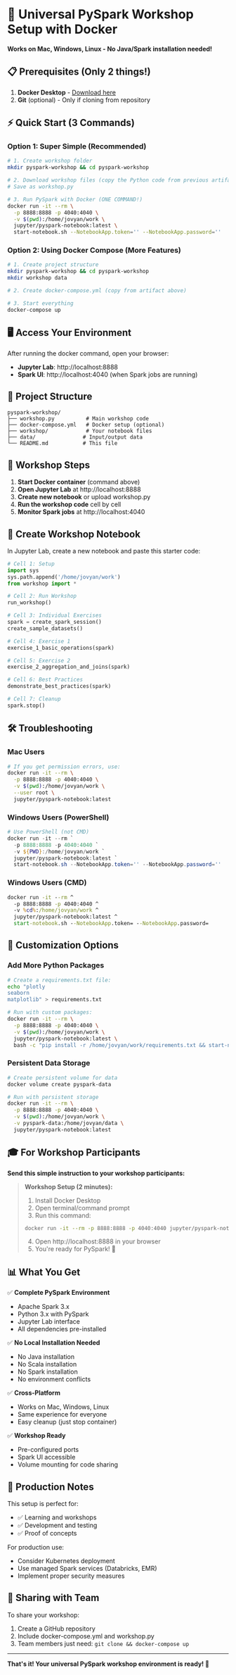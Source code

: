 # 🚀 Universal PySpark Workshop Setup with Docker

**Works on Mac, Windows, Linux - No Java/Spark installation needed!**

## 📋 Prerequisites (Only 2 things!)

1. **Docker Desktop** - [Download here](https://www.docker.com/products/docker-desktop/)
2. **Git** (optional) - Only if cloning from repository

## ⚡ Quick Start (3 Commands)

### Option 1: Super Simple (Recommended)
```bash
# 1. Create workshop folder
mkdir pyspark-workshop && cd pyspark-workshop

# 2. Download workshop files (copy the Python code from previous artifact)
# Save as workshop.py

# 3. Run PySpark with Docker (ONE COMMAND!)
docker run -it --rm \
  -p 8888:8888 -p 4040:4040 \
  -v $(pwd):/home/jovyan/work \
  jupyter/pyspark-notebook:latest \
  start-notebook.sh --NotebookApp.token='' --NotebookApp.password=''
```

### Option 2: Using Docker Compose (More Features)
```bash
# 1. Create project structure
mkdir pyspark-workshop && cd pyspark-workshop
mkdir workshop data

# 2. Create docker-compose.yml (copy from artifact above)

# 3. Start everything
docker-compose up
```

## 🖥️ Access Your Environment

After running the docker command, open your browser:

- **Jupyter Lab**: http://localhost:8888
- **Spark UI**: http://localhost:4040 (when Spark jobs are running)

## 📁 Project Structure
```
pyspark-workshop/
├── workshop.py          # Main workshop code
├── docker-compose.yml   # Docker setup (optional)
├── workshop/            # Your notebook files
├── data/               # Input/output data
└── README.md           # This file
```

## 🎯 Workshop Steps

1. **Start Docker container** (command above)
2. **Open Jupyter Lab** at http://localhost:8888
3. **Create new notebook** or upload workshop.py
4. **Run the workshop code** cell by cell
5. **Monitor Spark jobs** at http://localhost:4040

## 📝 Create Workshop Notebook

In Jupyter Lab, create a new notebook and paste this starter code:

```python
# Cell 1: Setup
import sys
sys.path.append('/home/jovyan/work')
from workshop import *

# Cell 2: Run Workshop
run_workshop()

# Cell 3: Individual Exercises
spark = create_spark_session()
create_sample_datasets()

# Cell 4: Exercise 1
exercise_1_basic_operations(spark)

# Cell 5: Exercise 2  
exercise_2_aggregation_and_joins(spark)

# Cell 6: Best Practices
demonstrate_best_practices(spark)

# Cell 7: Cleanup
spark.stop()
```

## 🛠️ Troubleshooting

### Mac Users
```bash
# If you get permission errors, use:
docker run -it --rm \
  -p 8888:8888 -p 4040:4040 \
  -v $(pwd):/home/jovyan/work \
  --user root \
  jupyter/pyspark-notebook:latest
```

### Windows Users (PowerShell)
```powershell
# Use PowerShell (not CMD)
docker run -it --rm `
  -p 8888:8888 -p 4040:4040 `
  -v ${PWD}:/home/jovyan/work `
  jupyter/pyspark-notebook:latest `
  start-notebook.sh --NotebookApp.token='' --NotebookApp.password=''
```

### Windows Users (CMD)
```cmd
docker run -it --rm ^
  -p 8888:8888 -p 4040:4040 ^
  -v %cd%:/home/jovyan/work ^
  jupyter/pyspark-notebook:latest ^
  start-notebook.sh --NotebookApp.token= --NotebookApp.password=
```

## 🔧 Customization Options

### Add More Python Packages
```bash
# Create a requirements.txt file:
echo "plotly
seaborn
matplotlib" > requirements.txt

# Run with custom packages:
docker run -it --rm \
  -p 8888:8888 -p 4040:4040 \
  -v $(pwd):/home/jovyan/work \
  jupyter/pyspark-notebook:latest \
  bash -c "pip install -r /home/jovyan/work/requirements.txt && start-notebook.sh --NotebookApp.token='' --NotebookApp.password=''"
```

### Persistent Data Storage
```bash
# Create persistent volume for data
docker volume create pyspark-data

# Run with persistent storage
docker run -it --rm \
  -p 8888:8888 -p 4040:4040 \
  -v $(pwd):/home/jovyan/work \
  -v pyspark-data:/home/jovyan/data \
  jupyter/pyspark-notebook:latest
```

## 🎓 For Workshop Participants

**Send this simple instruction to your workshop participants:**

> **Workshop Setup (2 minutes):**
> 1. Install Docker Desktop
> 2. Open terminal/command prompt
> 3. Run this command:
> ```bash
> docker run -it --rm -p 8888:8888 -p 4040:4040 jupyter/pyspark-notebook:latest
> ```
> 4. Open http://localhost:8888 in your browser
> 5. You're ready for PySpark! 🎉

## 📊 What You Get

✅ **Complete PySpark Environment**
- Apache Spark 3.x
- Python 3.x with PySpark
- Jupyter Lab interface
- All dependencies pre-installed

✅ **No Local Installation Needed**
- No Java installation
- No Scala installation  
- No Spark installation
- No environment conflicts

✅ **Cross-Platform**
- Works on Mac, Windows, Linux
- Same experience for everyone
- Easy cleanup (just stop container)

✅ **Workshop Ready**
- Pre-configured ports
- Spark UI accessible
- Volume mounting for code sharing

## 🚨 Production Notes

This setup is perfect for:
- ✅ Learning and workshops
- ✅ Development and testing
- ✅ Proof of concepts

For production use:
- Consider Kubernetes deployment
- Use managed Spark services (Databricks, EMR)
- Implement proper security measures

## 🤝 Sharing with Team

To share your workshop:
1. Create a GitHub repository
2. Include docker-compose.yml and workshop.py
3. Team members just need: `git clone && docker-compose up`

---

**That's it! Your universal PySpark workshop environment is ready! 🎉**